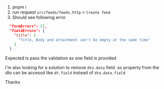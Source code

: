 1. pnpm i
2. run request `src/feeds/feeds.http` > `Create feed`
3. Should see following error
```json
  "formErrors": [],
  "fieldErrors": {
    "title": [
      "Title, Body and attachment can't be empty at the same time"
    ]
  }
```

Expected is pass the validation as one field is provided

I'm also looking for a solution to remove `dto.data` field.
so property from the dto can be accessd like `dt.field` instead of `dto.data.field`

Thanks
